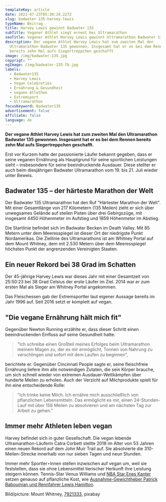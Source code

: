 ```yaml
---
templateKey: article
date: 2021-07-23T05:30:24.227Z
slug: badwater-135-harvey-lewis
typeName: Beitrag
title: Harvey Lewis gewinnt Badwater 135
subTitle: Veganer Athlet siegt erneut bei Ultramarathon
seoTitle: Veganer Athlet Harvey Lewis gewinnt Ultramarathon Badwater 135
description: Der vegane Athlet Harvey Lewis hat zum zweiten Mal den
  Ultramarathon Badwater 135 gewonnen. Insgesamt hat er es bei dem Rennen
  bereits zehn Mal aufs Siegertreppchen geschafft
image: /img/badwater-135.jpg
copyrigt: ""
ogImage: /img/badwater-135-fb.jpg
labels:
  - Badwater135
  - Harvey Lewis
  - Vegan Celebreties
  - Ernährung & Gesundheit
  - vegane Atlethen
  - Extremsport
  - Ultramarathon
focusKeyword: Badwater135
advertisement: false
affiliate: false
language: de
---
```

**Der vegane Athlet Harvey Lewis hat zum zweiten Mal den Ultramarathon Badwater 135 gewonnen. Insgesamt hat er es bei dem Rennen bereits zehn Mal aufs Siegertreppchen geschafft.**

Erst vor Kurzem hatte der passionierte Läufer bekannt gegeben, dass er seine veganen Ernährung als Hauptgrund für seine sportlichen Leistungen sieht – insbesondere für seine beeindruckende Ausdauer. Diese stellter er auch beim diesjährigen Badwater Ultramarathon vom 19. bis 21. Juli wieder unter Beweis.

## Badwater 135 – der härteste Marathon der Welt

Der Badwater 135 Ultramarathon hat den Ruf "Härtester Marathon der Welt". Mit einer Gesamtlänge von 217 Kilometern (135 Meilen) zieht er sich über unwegsames Gelände auf steilen Pisten über drei Gebirgszüge, mit insgesamt 4450 Höhenmeter im Aufstieg und 1859 Höhenmeter im Abstieg.

Die Startlinie befindet sich im Badwater Becken im Death Valley. Mit 85 Metern unter dem Meeresspiegel ist dieser Ort der niedrigste Punkt Nordamerikas. Die Ziellinie des Ultramarathons ist am Whitney Portal auf dem Mount Whitney, dem mit 2.530 Metern über dem Meeresspiegel höchsten Punkt der angrenzenden Vereinigten Staaten.

## Ein neuer Rekord bei 38 Grad im Schatten

Der 45-jährige Harvey Lewis war dieses Jahr mit einer Gesamtzeit von 25:50:23 bei 38 Grad Celsius der erste Läufer im Ziel. 2014 war er zum ersten Mal als Sieger am Whitney Portal angekommen.

Das Fleischessen gab der Extremsportler laut eigener Aussage bereits im Jahr 1996 auf. Seit 2016 setzt er komplett auf vegan.

## "Die vegane Ernährung hält mich fit"

Gegenüber Newton Running erzählte er, dass dieser Schritt einen beeindruckenden Einfluss auf seine Gesundheit hatte.

> "Ich schreibe einen Großteil meines Erfolges beim Ultramarathon meinem Magen zu, der es mir ermöglicht, Tonnen von Nahrung zu verschlingen und sofort mit dem Laufen zu beginnen",

berichtete er. Gegenüber Cincinnati People sagte er, seine fleischfreie Ernährung liefere ihm alle notwendigen Zutaten, die sein Körper brauche, um sich schnell wieder von extremen Ausdauer-Wettkämpfen über hunderte Meilen zu erholen. Auch der Verzicht auf Milchprodukte spielt für ihn eine entscheidende Rolle:

> "Ich trinke keine Milch. Ich ernähre mich ausschließlich von pflanzlichen Lebensmitteln. Das ermöglicht es mir, einen 24-Stunden-Lauf mit über 158 Meilen zu absolvieren und am nächsten Tag zur Arbeit zu gehen."

## Immer mehr Athleten leben vegan

Harvey befindet sich in guter Gesellschaft. Die vegan lebende Ultramarathon-Läuferin Catra Corbett stellte 2018 im Alter von 53 Jahren einen neuen Rekord auf dem John Muir Trail auf. Sie absolvierte die 310-Meilen-Strecke innerhalb von nur sieben Tagen und neun Stunden.

Immer mehr Sportler⋆innen stellen inzwischen auf vegan um, weil sie feststellen, dass sie ohne Lebensmittel tierischer Herkunft ihre Leistung steigern können. Tennis-Star Venus Williams und [NBA Star Enes Kanter](/2021/01/enes-kanter-vegan-nba/) setzen genauso auf pflanzliche Kost, wie [Ausnahme-Gewichtheber Patrick Baboumian und Rennfahrer Lewis Hamilton](/2019/11/the-game-changers/).

Bild/picture: Mount Whitney, [7921333](https://pixabay.com/photos/mount-whitney-california-lone-pine-4497089/), pixabay

